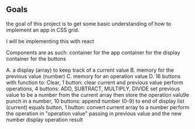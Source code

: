 ## Goals ##
the goal of this project is to get some basic understanding of how to implement an app in CSS grid. 

I will be implementing this with react



Components are as such:
    container for the app
    container for the display
    container for the buttons


A. a display (array) to keep track of a current value
B. memory for the previous value (number)
C. memory for an operation value
D. 16 buttons with function to:
    Clear, 1 button:
        clear current and previous value
    perform operations, 4 buttons: ADD, SUBTRACT, MULTIPLY, DIVIDE
        set previous value to be a number from the current array then store the operation valu9e
    punch in a number, 10 buttons:
        append number (0-9) to end of display list (current)
    equals button, 1 button:
        convert current array to a number
        perform the operation in "operation value" passing in previous value and the new number
        display operation result

